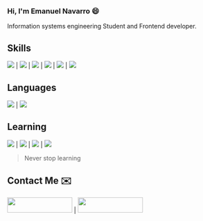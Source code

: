 
### Hi, I'm Emanuel Navarro :smile:

Information systems engineering Student and Frontend developer.

##  Skills
<img src="https://img.shields.io/badge/-HTML-darkred"> | <img src="https://img.shields.io/badge/-CSS-darkblue"> | <img src="https://img.shields.io/badge/-Javascript-orange"> | <img src="https://img.shields.io/badge/-Python-yellow"> | <img src="https://img.shields.io/badge/-Django-darkgreen"> | <img src="https://img.shields.io/badge/-SQL-blue">

## Languages
<img src="https://img.shields.io/badge/-Spanish-darkred"> | <img src="https://img.shields.io/badge/-English-blue"> 

## Learning
<img src="https://img.shields.io/badge/-React-violet"> | <img src="https://img.shields.io/badge/-NodeJS-green"> | <img src="https://img.shields.io/badge/-Wordpress-blue"> |  <img src="https://img.shields.io/badge/-German-yellow">


> Never stop learning

## Contact Me :envelope:

<a href="https://www.linkedin.com/in/emanuelnav" target="_blank"><img src="https://img.shields.io/badge/linkedin-%23108CCC.svg?&style=for-the-badge&logo=linkedin&logoColor=white" height="35" width="150"></a> | <a href="https://www.instagram.com/emanuelnav_" target="_blank"><img src="https://img.shields.io/badge/instagram-%23D17417.svg?&style=for-the-badge&logo=instagram&logoColor=white" height="35" width="150"></a>
